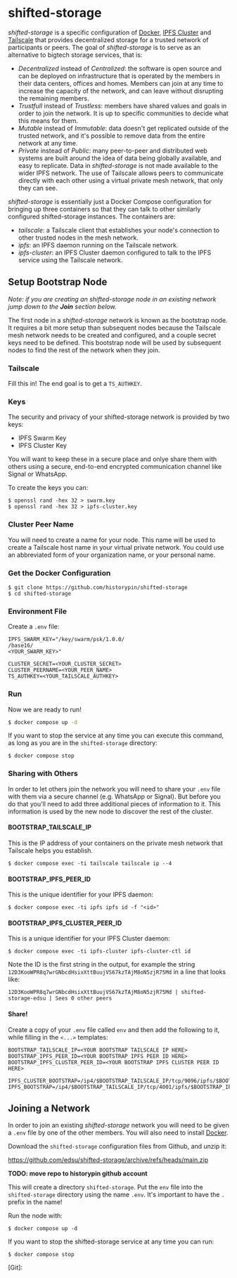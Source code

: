 # shifted-storage

*shifted-storage* is a specific configuration of [Docker], [IPFS Cluster] and
[Tailscale] that provides decentralized storage for a trusted network of participants or peers.
The goal of *shifted-storage* is to serve as an alternative to bigtech storage services, 
that is:

- *Decentralized* instead of *Centralized*: the software is open source and can
  be deployed on infrastructure that is operated by the members in their data centers,
  offices and homes. Members can join at any time to increase the capacity of the
  network, and can leave without disrupting the remaining members.
- *Trustfull* instead of *Trustless*: members have shared values and goals in
  order to join the network. It is up to specific communities to decide what this means for them.
- *Mutable* instead of *Immutable*: data doesn't get replicated outside of the
  trusted network, and it's possible to remove data from the entire network at
  any time.
- *Private* instead of *Public*: many peer-to-peer and distributed web systems
  are built around the idea of data being globally available, and easy to
  replicate. Data in *shifted-storage* is not made available to the
  wider IPFS network. The use of Tailscale allows peers to communicate
  directly with each other using a virtual private mesh network, that only they
  can see.

*shifted-storage* is essentially just a Docker Compose configuration for bringing up three containers so that they can talk to other similarly configured shifted-storage instances. The containers are:

* *tailscale*: a Tailscale client that establishes your node's connection to other trusted nodes in the mesh network.
* *ipfs*: an IPFS daemon running on the Tailscale network.
* *ipfs-cluster*: an IPFS Cluster daemon configured to talk to the IPFS service using the Tailscale network.

## Setup Bootstrap Node

*Note: if you are creating an shifted-storage node in an existing network jump down to the **Join** section below.*

The first node in a *shifted-storage* network is known as the bootstrap node. It requires a bit more setup than subsequent nodes because the Tailscale mesh network needs to be created and configured, and a couple secret keys need to be defined. This bootstrap node will be used by subsequent nodes to find the rest of the network when they join.

### Tailscale

Fill this in! The end goal is to get a `TS_AUTHKEY`.

### Keys

The security and privacy of your shifted-storage network is provided by two keys:

* IPFS Swarm Key
* IPFS Cluster Key

You will want to keep these in a secure place and onlye share them with others using a secure, end-to-end encrypted communication channel like Signal or WhatsApp.

To create the keys you can:

```
$ openssl rand -hex 32 > swarm.key
$ openssl rand -hex 32 > ipfs-cluster.key
```

### Cluster Peer Name

You will need to create a name for your node. This name will be used to create a Tailscale host name in your virtual private network. You could use an abbreviated form of your organization name, or your personal name.

### Get the Docker Configuration

```
$ git clone https://github.com/historypin/shifted-storage
$ cd shifted-storage
```

### Environment File

Create a `.env` file:

```
IPFS_SWARM_KEY="/key/swarm/psk/1.0.0/
/base16/
<YOUR_SWARM_KEY>"

CLUSTER_SECRET=<YOUR_CLUSTER_SECRET>
CLUSTER_PEERNAME=<YOUR_PEER_NAME>
TS_AUTHKEY=<YOUR_TAILSCALE_AUTHKEY>
```

### Run

Now we are ready to run!

```bash
$ docker compose up -d
```

If you want to stop the service at any time you can execute this command, as long as you are in the `shifted-storage` directory:

```
$ docker compose stop
```

### Sharing with Others

In order to let others join the network you will need to share your `.env` file with them via a secure channel (e.g. WhatsApp or Signal). But before you do that you'll need to add three additional pieces of information to it. This information is used by the new node to discover the rest of the cluster.

#### BOOTSTRAP_TAILSCALE_IP

This is the IP address of your containers on the private mesh network that Tailscale helps you establish.

```
$ docker compose exec -ti tailscale tailscale ip --4
```

#### BOOTSTRAP_IPFS_PEER_ID

This is the unique identifier for your IPFS daemon:

```
$ docker compose exec -ti ipfs ipfs id -f "<id>"
```

#### BOOTSTRAP_IPFS_CLUSTER_PEER_ID

This is a unique identifier for your IPFS Cluster daemon:

```
$ docker compose exec -ti ipfs-cluster ipfs-cluster-ctl id
```

Note the ID is the first string in the output, for example the string `12D3KooWPR8q7wrGNbcdHsixXttBuujVS67kzTAjM8oN5zjR75Md`
in a line that looks like:

```
12D3KooWPR8q7wrGNbcdHsixXttBuujVS67kzTAjM8oN5zjR75Md | shifted-storage-edsu | Sees 0 other peers
```

#### Share!

Create a copy of your `.env` file called `env` and then add the following to it, while filling in the `<...>` templates:

```
BOOTSTRAP_TAILSCALE_IP=<YOUR BOOTSTRAP TAILSCALE IP HERE>
BOOTSTRAP_IPFS_PEER_ID=<YOUR BOOTSTRAP IPFS PEER ID HERE>
BOOTSTRAP_IPFS_CLUSTER_PEER_ID=<YOUR BOOTSTRAP IPFS CLUSTER PEER ID HERE>

IPFS_CLUSTER_BOOTSTRAP=/ip4/$BOOTSTRAP_TAILSCALE_IP/tcp/9096/ipfs/$BOOTSTRAP_IPFS_CLUSTER_PEER_ID
IPFS_BOOTSTRAP=/ip4/$BOOTSTRAP_TAILSCALE_IP/tcp/4001/ipfs/$BOOTSTRAP_IPFS_PEER_ID
```

## Joining a Network

In order to join an existing *shifted-storage* network you will need to be given a `.env` file by one of the other members. You will also need to install [Docker].

Download the `shifted-storage` configuration files from Github, and unzip it:

https://github.com/edsu/shifted-storage/archive/refs/heads/main.zip

**TODO: move repo to historypin github account**

This will create a directory `shifted-storage`. Put the `env` file into the `shifted-storage` directory using the name `.env`. It's important to have the `.` prefix in the name!

Run the node with:

```
$ docker compose up -d
```

If you want to stop the shifted-storage service at any time you can run:

```
$ docker compose stop
```

[Docker]: https://www.docker.com/get-started/
[Tailscale]: https://tailscale.com/
[IPFS Cluster]: https://ipfscluster.io/
[Git]: 
